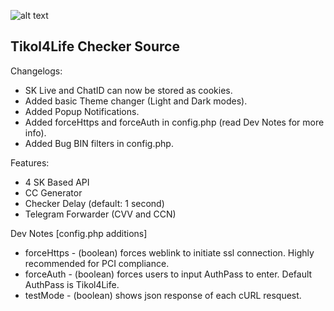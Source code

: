 ![alt text](https://github.com/Tikol4Life/Tikol4LifeChecker/blob/main/assets/img/Tikol4Life_Header.PNG?raw=true)


## Tikol4Life Checker Source

Changelogs:
- SK Live and ChatID can now be stored as cookies.
- Added basic Theme changer (Light and Dark modes).
- Added Popup Notifications.
- Added forceHttps and forceAuth in config.php (read Dev Notes for more info).
- Added Bug BIN filters in config.php.

Features:
- 4 SK Based API
- CC Generator
- Checker Delay (default: 1 second)
- Telegram Forwarder (CVV and CCN)

Dev Notes [config.php additions]
- forceHttps - (boolean) forces weblink to initiate ssl connection. Highly recommended for PCI compliance.
- forceAuth - (boolean) forces users to input AuthPass to enter. Default AuthPass is Tikol4Life.
- testMode - (boolean) shows json response of each cURL resquest.
